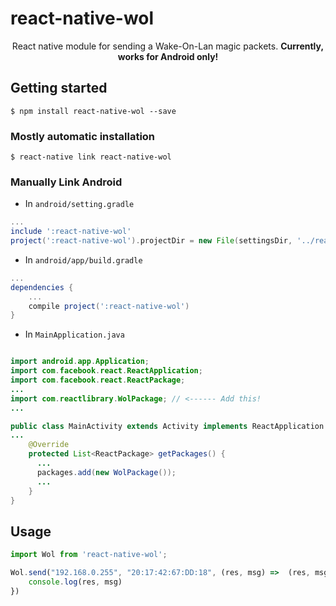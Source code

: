 # react-native-wol

<p align="center">React native module for  sending a Wake-On-Lan magic packets. <b> Currently, works for Android only!</b></p>

## Getting started

`$ npm install react-native-wol --save`

### Mostly automatic installation

`$ react-native link react-native-wol`

### Manually Link Android

- In `android/setting.gradle`

```gradle
...
include ':react-native-wol'
project(':react-native-wol').projectDir = new File(settingsDir, '../react-native-wol/android')
```

- In `android/app/build.gradle`

```gradle
...
dependencies {
    ...
    compile project(':react-native-wol')
}
```

- In `MainApplication.java`

```java

import android.app.Application;
import com.facebook.react.ReactApplication;
import com.facebook.react.ReactPackage;
...
import com.reactlibrary.WolPackage; // <------ Add this!
...

public class MainActivity extends Activity implements ReactApplication {
...
    @Override
    protected List<ReactPackage> getPackages() {
      ...
      packages.add(new WolPackage());
      ...
    }
}
```

## Usage
```javascript
import Wol from 'react-native-wol';

Wol.send("192.168.0.255", "20:17:42:67:DD:18", (res, msg) =>  (res, msg) => {
    console.log(res, msg)
})
```
